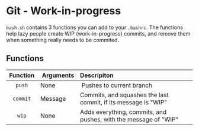 # Git - Work-in-progress

`bash.sh` contains 3 functions you can add to your `.bashrc`. The functions help lazy people create WIP (work-in-progress) commits, and remove them when something really needs to be commited.

## Functions

| Function | Arguments | Descripiton                                                     |
|:--------:|:----------|:--------------------------------------------------------------- |
| `push`   | None      | Pushes to current branch                                        |
| `commit` | Message   | Commits, and squashes the last commit, if its message is "WIP"  |
| `wip`    | None      | Adds everything, commits, and pushes, with the message of "WIP" |
